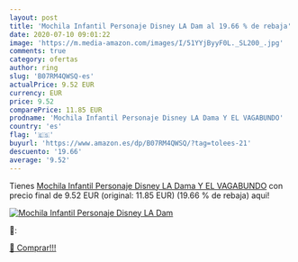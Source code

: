 ```yaml
---
layout: post
title: 'Mochila Infantil Personaje Disney LA Dam al 19.66 % de rebaja'
date: 2020-07-10 09:01:22
image: 'https://m.media-amazon.com/images/I/51YYjByyF0L._SL200_.jpg'
comments: true
category: ofertas
author: ring
slug: 'B07RM4QWSQ-es'
actualPrice: 9.52 EUR
currency: EUR
price: 9.52
comparePrice: 11.85 EUR
prodname: 'Mochila Infantil Personaje Disney LA Dama Y EL VAGABUNDO'
country: 'es'
flag: '🇪🇸'
buyurl: 'https://www.amazon.es/dp/B07RM4QWSQ/?tag=tolees-21'
descuento: '19.66'
average: '9.52'
---
```


Tienes [Mochila Infantil Personaje Disney LA Dama Y EL VAGABUNDO](https://www.amazon.es/dp/B07RM4QWSQ/?tag=tolees-21) con precio final de  9.52 EUR (original: 11.85 EUR) (19.66 %  de rebaja) aqui!

[![Mochila Infantil Personaje Disney LA Dam](https://m.media-amazon.com/images/I/51YYjByyF0L._SL200_.jpg)](https://www.amazon.es/dp/B07RM4QWSQ/?tag=tolees-21)

🔎:


[🛒 Comprar!!!](https://www.amazon.es/dp/B07RM4QWSQ/?tag=tolees-21)
